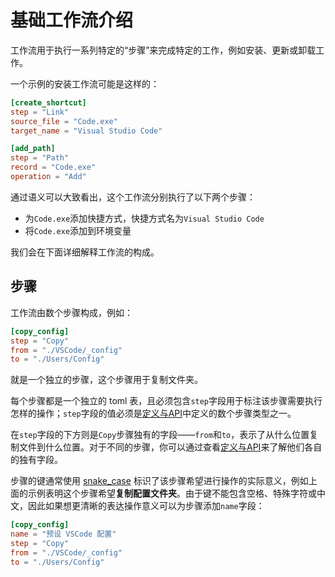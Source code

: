 # 基础工作流介绍

工作流用于执行一系列特定的“步骤”来完成特定的工作，例如安装、更新或卸载工作。

一个示例的安装工作流可能是这样的：
```toml
[create_shortcut]
step = "Link"
source_file = "Code.exe"
target_name = "Visual Studio Code"

[add_path]
step = "Path"
record = "Code.exe"
operation = "Add"
```
通过语义可以大致看出，这个工作流分别执行了以下两个步骤：
* 为`Code.exe`添加快捷方式，快捷方式名为`Visual Studio Code`
* 将`Code.exe`添加到环境变量

我们会在下面详细解释工作流的构成。

## 步骤
工作流由数个步骤构成，例如：
```toml
[copy_config]
step = "Copy"
from = "./VSCode/_config"
to = "./Users/Config"
```
就是一个独立的步骤，这个步骤用于复制文件夹。

每个步骤都是一个独立的 toml 表，且必须包含`step`字段用于标注该步骤需要执行怎样的操作；`step`字段的值必须是[定义与API](/nep/definition/4-steps/0-general)中定义的数个步骤类型之一。

在`step`字段的下方则是`Copy`步骤独有的字段——`from`和`to`，表示了从什么位置复制文件到什么位置。对于不同的步骤，你可以通过查看[定义与API](/nep/definition/4-steps/0-general)来了解他们各自的独有字段。

步骤的键通常使用 [snake_case](https://zh.wikipedia.org/wiki/%E8%9B%87%E5%BD%A2%E5%91%BD%E5%90%8D%E6%B3%95) 标识了该步骤希望进行操作的实际意义，例如上面的示例表明这个步骤希望**复制配置文件夹**。由于键不能包含空格、特殊字符或中文，因此如果想更清晰的表达操作意义可以为步骤添加`name`字段：
```toml
[copy_config]
name = "预设 VSCode 配置"
step = "Copy"
from = "./VSCode/_config"
to = "./Users/Config"
```
